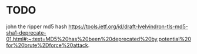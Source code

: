 # TODO

john the ripper
md5 hash
    https://tools.ietf.org/id/draft-lvelvindron-tls-md5-sha1-deprecate-01.html#:~:text=MD5%20has%20been%20deprecated%20by,potential%20for%20brute%2Dforce%20attack.
